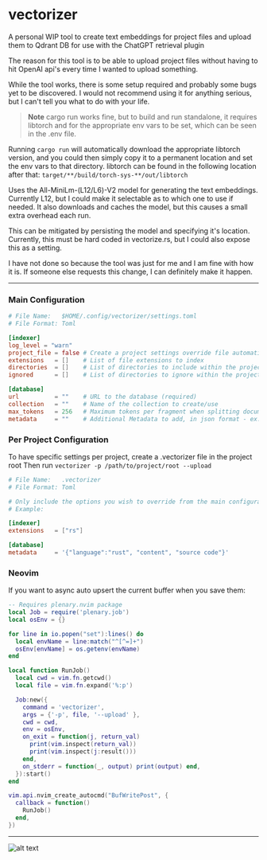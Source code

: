 # vectorizer
A personal WIP tool to create text embeddings for project files and upload them to Qdrant DB for use with the ChatGPT retrieval plugin

The reason for this tool is to be able to upload project files without having to hit OpenAI api's every time I wanted to upload something.

While the tool works, there is some setup required and probably some bugs yet to be discovered. I would not recommend using it for anything serious, but I can't tell you what to do with your life.


> **Note**
> cargo run works fine, but to build and run standalone, it requires libtorch and for the appropriate env vars to be set, which can be seen in the .env file.

Running `cargo run` will automatically download the appropriate libtorch version, and you could then simply copy it to a permanent location and set the env vars to that directory.
libtorch can be found in the following location after that:
`target/**/build/torch-sys-**/out/libtorch`

Uses the All-MiniLm-(L12/L6)-V2 model for generating the text embeddings. Currently L12, but I could make it selectable as to which one to use if needed. It also downloads and caches the model, but this causes a small extra overhead each run.  

This can be mitigated by persisting the model and specifying it's location. Currently, this must be hard coded in vectorize.rs, but I could also expose this as a setting.  

I have not done so because the tool was just for me and I am fine with how it is. If someone else requests this change, I can definitely make it happen.   

---

### Main Configuration
```toml
# File Name:   $HOME/.config/vectorizer/settings.toml
# File Format: Toml

[indexer]
log_level = "warn"
project_file = false # Create a project settings override file automatically if you run vectorizer on a directory
extensions   = []    # List of file extensions to index
directories  = []    # List of directories to include within the project root
ignored      = []    # List of directories to ignore within the project root

[database]
url          = ""    # URL to the database (required)
collection   = ""    # Name of the collection to create/use
max_tokens   = 256   # Maximum tokens per fragment when splitting documents
metadata     = ""    # Additional Metadata to add, in json format - ex: '{"language":"rust", "content", "source code"}'
```

### Per Project Configuration

To have specific settings per project, create a .vectorizer file in the project root
Then run `vectorizer -p /path/to/project/root --upload`

```toml
# File Name:   .vectorizer
# File Format: Toml

# Only include the options you wish to override from the main configuration
# Example:

[indexer]
extensions   = ["rs"]  

[database]
metadata     = '{"language":"rust", "content", "source code"}' 

```

### Neovim

If you want to async auto upsert the current buffer when you save them:

```lua
-- Requires plenary.nvim package
local Job = require('plenary.job')
local osEnv = {}

for line in io.popen("set"):lines() do
  local envName = line:match("^[^=]+")
  osEnv[envName] = os.getenv(envName)
end

local function RunJob()
  local cwd = vim.fn.getcwd()
  local file = vim.fn.expand('%:p')

  Job:new({
    command = 'vectorizer',
    args = {'-p', file, '--upload' },
    cwd = cwd,
    env = osEnv,
    on_exit = function(j, return_val)
      print(vim.inspect(return_val))
      print(vim.inspect(j:result()))
    end,
    on_stderr = function(_, output) print(output) end,
  }):start()
end

vim.api.nvim_create_autocmd("BufWritePost", {
  callback = function()
    RunJob()
  end,
})
```

---
![alt text](https://i.imgur.com/cg5ow2M.png "instance.id")

